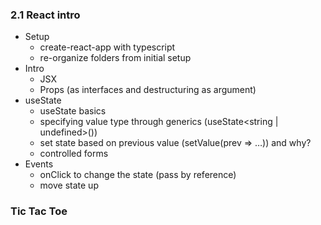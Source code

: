 ### 2.1 React intro

- Setup
	- create-react-app with typescript
	 - re-organize folders from initial setup
- Intro
	- JSX
	- Props (as interfaces and destructuring as argument)
- useState
	- useState basics
	- specifying value type through generics (useState<string | undefined>())
	- set state based on previous value (setValue(prev => …)) and why?
	- controlled forms
- Events
	- onClick to change the state (pass by reference)
	- move state up

### Tic Tac Toe